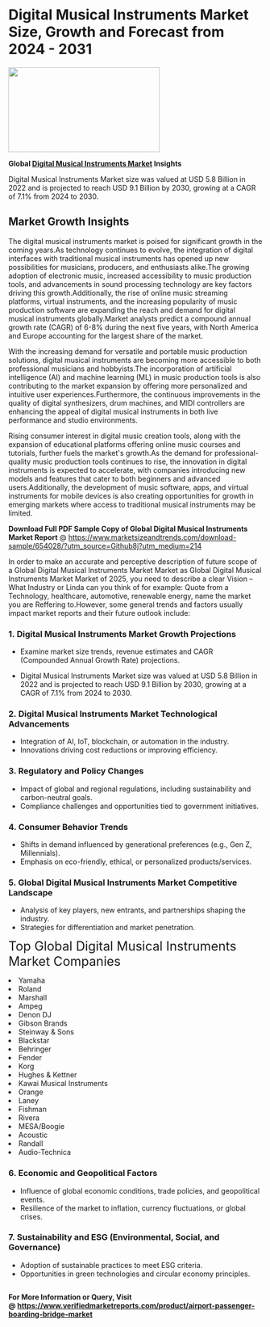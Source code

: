 <H1>Digital Musical Instruments Market Size, Growth and Forecast from 2024 - 2031</H1><img class="aligncenter size-medium wp-image-584254" src="https://thirdeyenews.in/wp-content/uploads/2024/09/Global-Market-Research-300x168.jpeg" alt="" width="300" height="168" /><p><strong>Global&nbsp;<a href="https://www.marketsizeandtrends.com/download-sample/654028/?utm_source=Github8j?utm_medium=214">Digital Musical Instruments Market</a> Insights</strong></p><p>Digital Musical Instruments Market size was valued at USD 5.8 Billion in 2022 and is projected to reach USD 9.1 Billion by 2030, growing at a CAGR of 7.1% from 2024 to 2030.</p><p><h2>Market Growth Insights</h2> <p>The digital musical instruments market is poised for significant growth in the coming years.As technology continues to evolve, the integration of digital interfaces with traditional musical instruments has opened up new possibilities for musicians, producers, and enthusiasts alike.The growing adoption of electronic music, increased accessibility to music production tools, and advancements in sound processing technology are key factors driving this growth.Additionally, the rise of online music streaming platforms, virtual instruments, and the increasing popularity of music production software are expanding the reach and demand for digital musical instruments globally.Market analysts predict a compound annual growth rate (CAGR) of 6-8% during the next five years, with North America and Europe accounting for the largest share of the market.</p> <p>With the increasing demand for versatile and portable music production solutions, digital musical instruments are becoming more accessible to both professional musicians and hobbyists.The incorporation of artificial intelligence (AI) and machine learning (ML) in music production tools is also contributing to the market expansion by offering more personalized and intuitive user experiences.Furthermore, the continuous improvements in the quality of digital synthesizers, drum machines, and MIDI controllers are enhancing the appeal of digital musical instruments in both live performance and studio environments.</p> <p>Rising consumer interest in digital music creation tools, along with the expansion of educational platforms offering online music courses and tutorials, further fuels the market's growth.As the demand for professional-quality music production tools continues to rise, the innovation in digital instruments is expected to accelerate, with companies introducing new models and features that cater to both beginners and advanced users.Additionally, the development of music software, apps, and virtual instruments for mobile devices is also creating opportunities for growth in emerging markets where access to traditional musical instruments may be limited.</p> <p></p><p><span class=""><strong>Download Full PDF Sample Copy of Global Digital Musical Instruments Market Report</strong> @ <a href="https://www.marketsizeandtrends.com/download-sample/654028/?utm_source=Github8j?utm_medium=214" target="_blank">https://www.marketsizeandtrends.com/download-sample/654028/?utm_source=Github8j?utm_medium=214</a></span></p><p>In order to make an accurate and perceptive description of future scope of a Global&nbsp;Digital Musical Instruments Market Market as Global&nbsp;Digital Musical Instruments Market Market of 2025, you need to describe a clear Vision &ndash; What Industry or Linda can you think of for example: Quote from a Technology, healthcare, automotive, renewable energy, name the market you are Reffering to.However, some general trends and factors usually impact market reports and their future outlook include:</p><h3>1.&nbsp;<strong>Digital Musical Instruments Market Growth Projections</strong></h3><ul><li>Examine market size trends, revenue estimates and CAGR (Compounded Annual Growth Rate) projections.</li><li><p>Digital Musical Instruments Market size was valued at USD 5.8 Billion in 2022 and is projected to reach USD 9.1 Billion by 2030, growing at a CAGR of 7.1% from 2024 to 2030.</p></li></ul><h3>2.&nbsp;<strong>Digital Musical Instruments Market Technological Advancements</strong></h3><ul><li>Integration of AI, IoT, blockchain, or automation in the industry.</li><li>Innovations driving cost reductions or improving efficiency.</li></ul><h3>3.&nbsp;<strong>Regulatory and Policy Changes</strong></h3><ul><li>Impact of global and regional regulations, including sustainability and carbon-neutral goals.</li><li>Compliance challenges and opportunities tied to government initiatives.</li></ul><h3>4.&nbsp;<strong>Consumer Behavior Trends</strong></h3><ul><li>Shifts in demand influenced by generational preferences (e.g., Gen Z, Millennials).</li><li>Emphasis on eco-friendly, ethical, or personalized products/services.</li></ul><h3>5.&nbsp;<strong>Global Digital Musical Instruments Market Competitive Landscape</strong></h3><ul><li>Analysis of key players, new entrants, and partnerships shaping the industry.</li><li>Strategies for differentiation and market penetration.</li></ul><p data-pm-slice="1 1 []"><span style="color: inherit; font-family: inherit; font-size: 25px;">Top Global Digital Musical Instruments Market Companies</span></p><div class="" data-test-id=""><p><li>Yamaha</li><li> Roland</li><li> Marshall</li><li> Ampeg</li><li> Denon DJ</li><li> Gibson Brands</li><li> Steinway & Sons</li><li> Blackstar</li><li> Behringer</li><li> Fender</li><li> Korg</li><li> Hughes & Kettner</li><li> Kawai Musical Instruments</li><li> Orange</li><li> Laney</li><li> Fishman</li><li> Rivera</li><li> MESA/Boogie</li><li> Acoustic</li><li> Randall</li><li> Audio-Technica</li></p></div><h3>6.&nbsp;<strong>Economic and Geopolitical Factors</strong></h3><ul><li>Influence of global economic conditions, trade policies, and geopolitical events.</li><li>Resilience of the market to inflation, currency fluctuations, or global crises.</li></ul><h3>7.&nbsp;<strong>Sustainability and ESG (Environmental, Social, and Governance)</strong></h3><ul><li>Adoption of sustainable practices to meet ESG criteria.</li><li>Opportunities in green technologies and circular economy principles.</li></ul><h2><strong style="font-size: 14px;">For More Information or Query, Visit @&nbsp;</strong><a style="background-color: #ffffff; font-size: 14px;" href="https://www.marketsizeandtrends.com/report/digital-musical-instruments-market/" target="_blank">https://www.verifiedmarketreports.com/product/airport-passenger-boarding-bridge-market</a></h2>